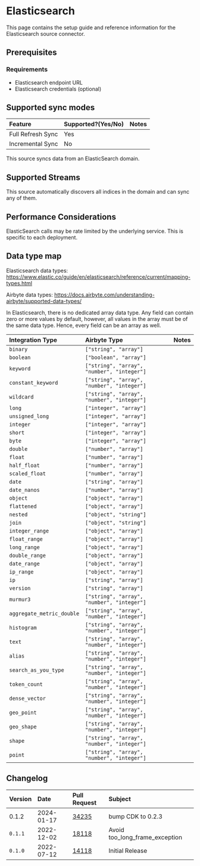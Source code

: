 # Elasticsearch

This page contains the setup guide and reference information for the Elasticsearch source connector.

## Prerequisites

### Requirements

- Elasticsearch endpoint URL
- Elasticsearch credentials (optional)

## Supported sync modes

| Feature           | Supported?\(Yes/No\) | Notes |
| :---------------- | :------------------- | :---- |
| Full Refresh Sync | Yes                  |       |
| Incremental Sync  | No                   |       |

This source syncs data from an ElasticSearch domain.

## Supported Streams

This source automatically discovers all indices in the domain and can sync any of them.

## Performance Considerations

ElasticSearch calls may be rate limited by the underlying service.
This is specific to each deployment.

## Data type map

Elasticsearch data types: https://www.elastic.co/guide/en/elasticsearch/reference/current/mapping-types.html

Airbyte data types: https://docs.airbyte.com/understanding-airbyte/supported-data-types/

In Elasticsearch, there is no dedicated array data type.
Any field can contain zero or more values by default, however,
all values in the array must be of the same data type. Hence, every field can be an array as well.

| Integration Type          | Airbyte Type                               | Notes |
| :------------------------ | :----------------------------------------- | :---- |
| `binary`                  | `["string", "array"]`                      |       |
| `boolean`                 | `["boolean", "array"]`                     |       |
| `keyword`                 | `["string", "array", "number", "integer"]` |       |
| `constant_keyword`        | `["string", "array", "number", "integer"]` |       |
| `wildcard`                | `["string", "array", "number", "integer"]` |       |
| `long`                    | `["integer", "array"]`                     |       |
| `unsigned_long`           | `["integer", "array"]`                     |       |
| `integer`                 | `["integer", "array"]`                     |       |
| `short`                   | `["integer", "array"]`                     |       |
| `byte`                    | `["integer", "array"]`                     |       |
| `double`                  | `["number", "array"]`                      |       |
| `float`                   | `["number", "array"]`                      |       |
| `half_float`              | `["number", "array"]`                      |       |
| `scaled_float`            | `["number", "array"]`                      |       |
| `date`                    | `["string", "array"]`                      |       |
| `date_nanos`              | `["number", "array"]`                      |       |
| `object`                  | `["object", "array"]`                      |       |
| `flattened`               | `["object", "array"]`                      |       |
| `nested`                  | `["object", "string"]`                     |       |
| `join`                    | `["object", "string"]`                     |       |
| `integer_range`           | `["object", "array"]`                      |       |
| `float_range`             | `["object", "array"]`                      |       |
| `long_range`              | `["object", "array"]`                      |       |
| `double_range`            | `["object", "array"]`                      |       |
| `date_range`              | `["object", "array"]`                      |       |
| `ip_range`                | `["object", "array"]`                      |       |
| `ip`                      | `["string", "array"]`                      |       |
| `version`                 | `["string", "array"]`                      |       |
| `murmur3`                 | `["string", "array", "number", "integer"]` |       |
| `aggregate_metric_double` | `["string", "array", "number", "integer"]` |       |
| `histogram`               | `["string", "array", "number", "integer"]` |       |
| `text`                    | `["string", "array", "number", "integer"]` |       |
| `alias`                   | `["string", "array", "number", "integer"]` |       |
| `search_as_you_type`      | `["string", "array", "number", "integer"]` |       |
| `token_count`             | `["string", "array", "number", "integer"]` |       |
| `dense_vector`            | `["string", "array", "number", "integer"]` |       |
| `geo_point`               | `["string", "array", "number", "integer"]` |       |
| `geo_shape`               | `["string", "array", "number", "integer"]` |       |
| `shape`                   | `["string", "array", "number", "integer"]` |       |
| `point`                   | `["string", "array", "number", "integer"]` |       |

## Changelog

| Version | Date       | Pull Request                                             | Subject         |
| :------ | :--------- | :------------------------------------------------------- | :-------------- |
| 0.1.2    | 2024-01-17 | [34235](https://github.com/airbytehq/airbyte/pull/34235) | bump CDK to 0.2.3 |
| `0.1.1` | 2022-12-02 | [18118](https://github.com/airbytehq/airbyte/pull/18118) | Avoid too_long_frame_exception |
| `0.1.0` | 2022-07-12 | [14118](https://github.com/airbytehq/airbyte/pull/14118) | Initial Release |
